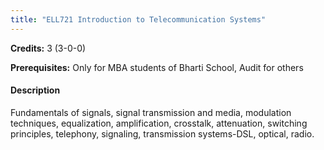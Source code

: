```yaml
---
title: "ELL721 Introduction to Telecommunication Systems"
---
```

**Credits:** 3 (3-0-0)

**Prerequisites:** Only for MBA students of Bharti School, Audit for others

#### Description
Fundamentals of signals, signal transmission and media, modulation techniques, equalization, amplification, crosstalk, attenuation, switching principles, telephony, signaling, transmission systems-DSL, optical, radio.